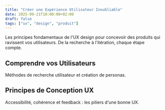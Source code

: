 ```yaml
---
title: "Créer une Expérience Utilisateur Inoubliable"
date: 2025-09-21T10:00:00+02:00
draft: false
tags: ["ux", "design", "produit"]
---
```

Les principes fondamentaux de l'UX design pour concevoir des produits qui ravissent vos utilisateurs. De la recherche à l'itération, chaque étape compte.

## Comprendre vos Utilisateurs
Méthodes de recherche utilisateur et création de personas.

## Principes de Conception UX
Accessibilité, cohérence et feedback : les piliers d'une bonne UX.
